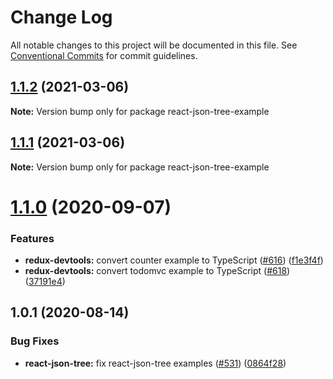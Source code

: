 # Change Log

All notable changes to this project will be documented in this file.
See [Conventional Commits](https://conventionalcommits.org) for commit guidelines.

## [1.1.2](https://github.com/reduxjs/redux-devtools/compare/react-json-tree-example@1.1.1...react-json-tree-example@1.1.2) (2021-03-06)

**Note:** Version bump only for package react-json-tree-example

## [1.1.1](https://github.com/reduxjs/redux-devtools/compare/react-json-tree-example@1.1.0...react-json-tree-example@1.1.1) (2021-03-06)

**Note:** Version bump only for package react-json-tree-example

# [1.1.0](https://github.com/reduxjs/redux-devtools/compare/react-json-tree-example@1.0.1...react-json-tree-example@1.1.0) (2020-09-07)

### Features

- **redux-devtools:** convert counter example to TypeScript ([#616](https://github.com/reduxjs/redux-devtools/issues/616)) ([f1e3f4f](https://github.com/reduxjs/redux-devtools/commit/f1e3f4f8340dea288de5229006acf9dc1ef1cccf))
- **redux-devtools:** convert todomvc example to TypeScript ([#618](https://github.com/reduxjs/redux-devtools/issues/618)) ([37191e4](https://github.com/reduxjs/redux-devtools/commit/37191e46e600cd9ac2839f0687efb347fc4ef7c1))

## 1.0.1 (2020-08-14)

### Bug Fixes

- **react-json-tree:** fix react-json-tree examples ([#531](https://github.com/gaearon/react-hot-boilerplate/issues/531)) ([0864f28](https://github.com/gaearon/react-hot-boilerplate/commit/0864f281560dcbad1ddb2ab985e23b841771cb8c))
